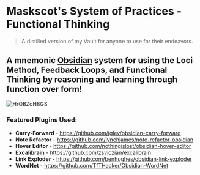 # Maskscot's System of Practices - Functional Thinking
> A distilled version of my Vault for anyone to use for their endeavors.

## A mnemonic [Obsidian](https://obsidian.md/) system for using the Loci Method, Feedback Loops, and Functional Thinking by reasoning and learning through function over form!

![HrQBZoH8GS](https://github.com/Maskscot/System-of-Practices-by-Maskscot/assets/112918049/2c17f717-bab7-47b1-af8a-17e445e991b6)

### Featured Plugins Used:
- **Carry-Forward** - https://github.com/jglev/obsidian-carry-forward
- **Note Refactor** - https://github.com/lynchjames/note-refactor-obsidian
- **Hover Editor** - https://github.com/nothingislost/obsidian-hover-editor
- **Excalibrain** - https://github.com/zsviczian/excalibrain
- **Link Exploder** - https://github.com/benhughes/obsidian-link-exploder
- **WordNet** - https://github.com/TfTHacker/Obsidian-WordNet
